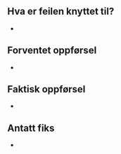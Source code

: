 ## Hva er feilen knyttet til?
- 

## Forventet oppførsel
- 

## Faktisk oppførsel
- 

## Antatt fiks
- 
